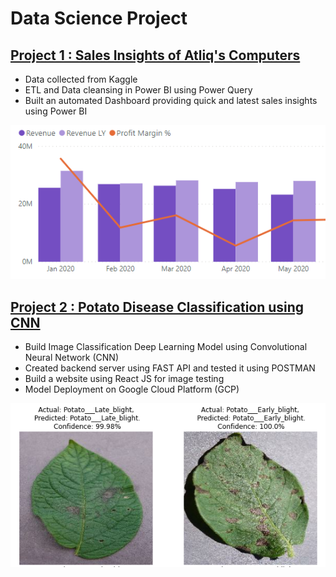 # Data Science Project

## [Project 1 : Sales Insights of Atliq's Computers](https://github.com/sameernagrare/Sales-Insights-Dashboard)
* Data collected from Kaggle
* ETL and Data cleansing in Power BI using Power Query
* Built an automated Dashboard providing quick and latest sales insights using Power BI

![](/Images/Sales_Insight.PNG)




## [Project 2 : Potato Disease Classification using CNN](https://github.com/sameernagrare/Potato-Disease-Classification-using-CNN)
* Build Image Classification Deep Learning Model using Convolutional Neural Network (CNN)
* Created backend server using FAST API and tested it using POSTMAN
* Build a website using React JS for image testing
* Model Deployment on Google Cloud Platform (GCP)

![](/Images/Potato_Disease.PNG)

